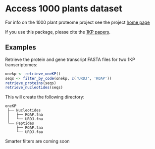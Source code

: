 # Access 1000 plants dataset

For info on the 1000 plant proteome project see the project [home page](https://sites.google.com/a/ualberta.ca/onekp/)

If you use this package, please cite the [1KP papers](https://sites.google.com/a/ualberta.ca/onekp/papers-to-cite).

## Examples

Retrieve the protein and gene transcript FASTA files for two 1KP transcriptomes: 

``` R
onekp <- retrieve_oneKP()
seqs <- filter_by_code(onekp, c('URDJ', 'ROAP'))
retrieve_proteins(seqs)
retrieve_nucleotides(seqs)
```

This will create the following directory:

```
oneKP
 ├── Nucleotides
 │   ├── ROAP.fna
 │   └── URDJ.fna
 └── Peptides
     ├── ROAP.faa
     └── URDJ.faa
```

Smarter filters are coming soon
